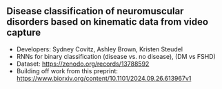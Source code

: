 Disease classification of neuromuscular disorders based on kinematic data from video capture
 - 
 - Developers: Sydney Covitz, Ashley Brown, Kristen Steudel
 - RNNs for binary classification (disease vs. no disease), (DM vs FSHD)
 - Dataset: https://zenodo.org/records/13788592
 - Building off work from this preprint: https://www.biorxiv.org/content/10.1101/2024.09.26.613967v1
   
